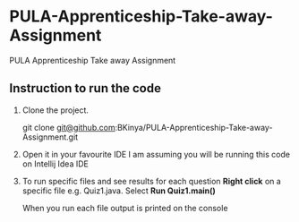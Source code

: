 # PULA-Apprenticeship-Take-away-Assignment
PULA Apprenticeship Take away Assignment

## Instruction to run the code

1. Clone the project.

    git clone git@github.com:BKinya/PULA-Apprenticeship-Take-away-Assignment.git
    
2. Open it in your favourite IDE
    I am assuming you will be running this code on Intellij Idea IDE

3. To run specific files and see results for each question **Right click** on a specific file
    e.g. Quiz1.java. Select **Run Quiz1.main()**
   
   
   When you run each file output is printed on the console
    
